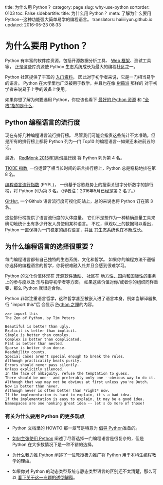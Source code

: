 title: 为什么用 Python？
category: page
slug: why-use-python
sortorder: 0103
toc: False
sidebartitle: title: 为什么用 Python？
meta: 了解为什么要用 Python--这种功能强大简单易学的编程语言。
translators: haiiiiiyun.github.io
updated: 2016-05-23 08:33


# 为什么要用 Python？
Python 有丰富的软件库资源，包括开源数据分析工具、
[Web 框架](/web-frameworks.html)、测试工具等，
正是这些库资源使 Python 生态系统成长为最大的编程社区之一。

Python 社区提供了丰富的 [入门资料](/best-python-resources.html)，
因此对于初学者来说，它是一门相当易学的语言。
Python 在大学里也广泛被用于教学，并且也在像
[树莓派](http://www.raspberrypi.org/) 那样的
对于初学者来说易于上手的设备上使用。

<div class="well see-also">如果你想了解为何要选用 Python，你应该也看下 <a href="/best-python-resources.html">最好的 Python 资源</a> 和 <a href="/what-full-stack-means.html">“全栈”指的是什么</a>.</div>


## Python 编程语言的流行度
现在有好几种编程语言流行排行榜。
尽管我们可能会指责这些统计不太准确，但是所有的排行榜上都将
Python 列为一门 Top10 的编程语言--如果还未进前五的话。

最近，
[RedMonk 2015年1月份排行榜](http://redmonk.com/sogrady/2015/01/14/language-rankings-1-15/) 将 Python 列为第 4 名。

[TIOBE 指数](http://www.tiobe.com/index.php/content/paperinfo/tpci/index.html),
一份运营了相当长时间的语言排行榜上，Python 总是稳稳地排在第 8 名。

[编程语言流行指数](http://pypl.github.io/PYPL.html) (PYPL)，
一份基于谷歌趋势上的搜索关键字分析数字的排行榜，将 Python 列为第 3 名。（译者注：2016年5月已经是第 2 名了。）

[GitHut](http://githut.info/), 一个Github 语言流行度可视化网站上，总的来说也将 Python 订在第 3 名。

这些排行榜提供了语言流行度的大体度量。
它们不是想作为一种精确测量工具来确切地统计出有多少开发人员使用某种语言。
不过，纵观以上的数据可以看出， Python 一直保持为一门稳定的编程语言，并且
其生态系统也在不断成长。

## 为什么编程语言的选择很重要？
每门编程语言都有自己独特的生态系统、文化和哲学。
如果你的编程方法不遵循你选择的编程语言的哲学，你将很难融入社并且会感到很难学习。

Python 的文化价值体现在 [开源软件活动](https://github.com/trending?l=python&since=monthly)、
社区在 [地方性、国内和国际性的事务](http://www.pycon.org/) 上的参与度以及
乐与指导初学者等方面。
如果这些价值对你/或者你的组织同样重要，那么 Python 就很适合你。

Python 非常注重语言哲学，这种哲学甚至被嵌入进了语言本身，例如当解译器执行 "import this"后
会显示 [Python 之禅](https://www.python.org/dev/peps/pep-0020/)的内容。

    >>> import this
    The Zen of Python, by Tim Peters

    Beautiful is better than ugly.
    Explicit is better than implicit.
    Simple is better than complex.
    Complex is better than complicated.
    Flat is better than nested.
    Sparse is better than dense.
    Readability counts.
    Special cases aren't special enough to break the rules.
    Although practicality beats purity.
    Errors should never pass silently.
    Unless explicitly silenced.
    In the face of ambiguity, refuse the temptation to guess.
    There should be one-- and preferably only one --obvious way to do it.
    Although that way may not be obvious at first unless you're Dutch.
    Now is better than never.
    Although never is often better than *right* now.
    If the implementation is hard to explain, it's a bad idea.
    If the implementation is easy to explain, it may be a good idea.
    Namespaces are one honking great idea -- let's do more of those!


### 有关为什么要用 Python 的更多观点
* Python 文档里的 HOWTO 那一章节是特意为
  [倡导 Python](https://docs.python.org/2/howto/advocacy.html)准备的。

* [如何主张使用 Python](http://nothingbutsnark.svbtle.com/how-to-argue-for-pythons-use)
  阐述了尽管选择一门编程语言是很复杂的，但是 Python 在大多数情况下是一种不错的选择。

* [为什么我力推 Python](http://lorenabarba.com/blog/why-i-push-for-python/)
  阐述了一位教授极力推广将 Python 用于本科生编程教学的理由。

* 如果你对 Python 的动态类型系统与静态类型语言的区别还不太清楚，那么可以
  [看下关于这一专题的透彻解释](http://blogs.perl.org/users/ovid/2010/08/what-to-know-before-debating-type-systems.html)。

